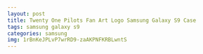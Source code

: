 ```yaml
---
layout: post
title: Twenty One Pilots Fan Art Logo Samsung Galaxy S9 Case
tags: samsung galaxy s9
categories: samsung
img: 1rBnKeJPLvP7wrRD9-zaAKPNFKRBLwntS
---
```

